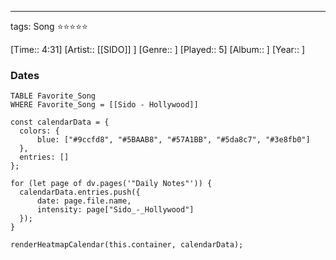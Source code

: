 ---
tags: Song ⭐⭐⭐⭐⭐ 

[Time:: 4:31]
[Artist:: [[SIDO]] ]
[Genre:: ]
[Played:: 5]
[Album:: ]
[Year:: ]
### Dates
````dataview
TABLE Favorite_Song
WHERE Favorite_Song = [[Sido - Hollywood]]
````
  ```dataviewjs
const calendarData = { 
	colors: { 
		blue: ["#9ccfd8", "#5BAAB8", "#57A1BB", "#5da8c7", "#3e8fb0"] 
	}, 
	entries: [] 
}; 

for (let page of dv.pages('"Daily Notes"')) { 
	calendarData.entries.push({ 
		date: page.file.name, 
		intensity: page["Sido_-_Hollywood"]
	}); 
} 

renderHeatmapCalendar(this.container, calendarData);
```
